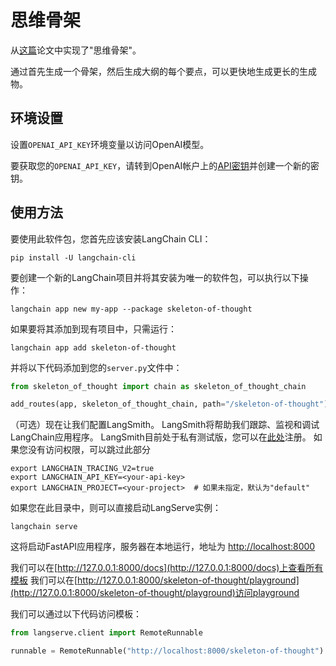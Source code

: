 # 思维骨架

从[这篇](https://sites.google.com/view/sot-llm)论文中实现了"思维骨架"。

通过首先生成一个骨架，然后生成大纲的每个要点，可以更快地生成更长的生成物。

## 环境设置

设置`OPENAI_API_KEY`环境变量以访问OpenAI模型。

要获取您的`OPENAI_API_KEY`，请转到OpenAI帐户上的[API密钥](https://platform.openai.com/account/api-keys)并创建一个新的密钥。

## 使用方法

要使用此软件包，您首先应该安装LangChain CLI：

```shell
pip install -U langchain-cli
```

要创建一个新的LangChain项目并将其安装为唯一的软件包，可以执行以下操作：

```shell
langchain app new my-app --package skeleton-of-thought
```

如果要将其添加到现有项目中，只需运行：

```shell
langchain app add skeleton-of-thought
```

并将以下代码添加到您的`server.py`文件中：
```python
from skeleton_of_thought import chain as skeleton_of_thought_chain

add_routes(app, skeleton_of_thought_chain, path="/skeleton-of-thought")
```

（可选）现在让我们配置LangSmith。
LangSmith将帮助我们跟踪、监视和调试LangChain应用程序。
LangSmith目前处于私有测试版，您可以在[此处](https://smith.langchain.com/)注册。
如果您没有访问权限，可以跳过此部分


```shell
export LANGCHAIN_TRACING_V2=true
export LANGCHAIN_API_KEY=<your-api-key>
export LANGCHAIN_PROJECT=<your-project>  # 如果未指定，默认为"default"
```

如果您在此目录中，则可以直接启动LangServe实例：

```shell
langchain serve
```

这将启动FastAPI应用程序，服务器在本地运行，地址为
[http://localhost:8000](http://localhost:8000)

我们可以在[http://127.0.0.1:8000/docs](http://127.0.0.1:8000/docs)上查看所有模板
我们可以在[http://127.0.0.1:8000/skeleton-of-thought/playground](http://127.0.0.1:8000/skeleton-of-thought/playground)访问playground

我们可以通过以下代码访问模板：

```python
from langserve.client import RemoteRunnable

runnable = RemoteRunnable("http://localhost:8000/skeleton-of-thought")
```